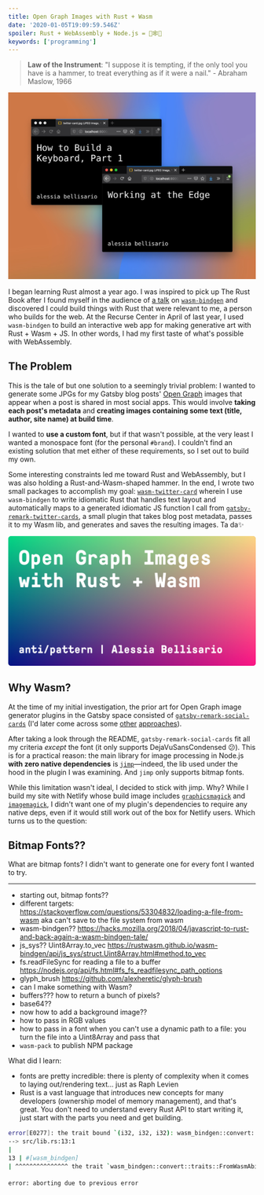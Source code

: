 ```yaml
---
title: Open Graph Images with Rust + Wasm
date: '2020-01-05T19:09:59.546Z'
spoiler: Rust + WebAssembly + Node.js = 🦀🕸💚
keywords: ['programming']
---
```


> **Law of the Instrument**: "I suppose it is tempting, if the only tool you have is a hammer, to treat everything as if it were a nail." - Abraham Maslow, 1966

![Proof of concept: generating my first Open Graph images for Twitter cards with Rust and WebAssembly](./demo2.png)

I began learning Rust almost a year ago. I was inspired to pick up The Rust Book after I found myself in the audience of [a talk](/working-at-the-edge) on [`wasm-bindgen`](https://rustwasm.github.io/docs/wasm-bindgen/) and discovered I could build things with Rust that were relevant to me, a person who builds for the web. At the Recurse Center in April of last year, I used `wasm-bindgen` to build an interactive web app for making generative art with Rust + Wasm + JS. In other words, I had my first taste of what's possible with WebAssembly.

## The Problem

This is the tale of but one solution to a seemingly trivial problem: I wanted to generate some JPGs for my Gatsby blog posts' [Open Graph](https://ogp.me/) images that appear when a post is shared in most social apps. This would involve **taking each post's metadata** and **creating images containing some text (title, author, site name) at build time**.

I wanted to **use a custom font**, but if that wasn't possible, at the very least I wanted a monospace font (for the personal `#brand`). I couldn't find an existing solution that met either of these requirements, so I set out to build my own.

Some interesting constraints led me toward Rust and WebAssembly, but I was also holding a Rust-and-Wasm-shaped hammer. In the end, I wrote two small packages to accomplish my goal: [`wasm-twitter-card`](https://www.npmjs.com/package/wasm-twitter-card) wherein I use `wasm-bindgen` to write idiomatic Rust that handles text layout and automatically maps to a generated idiomatic JS function I call from [`gatsby-remark-twitter-cards`](https://www.npmjs.com/package/gatsby-remark-twitter-cards), a small plugin that takes blog post metadata, passes it to my Wasm lib, and generates and saves the resulting images. Ta da✨

![The Open Graph image for this post, using the same font and gradient that appear elsewhere on this website 😎](./wasm-twitter-card.png)

## Why Wasm?

At the time of my initial investigation, the prior art for Open Graph image generator plugins in the Gatsby space consisted of [`gatsby-remark-social-cards`](https://www.npmjs.com/package/gatsby-remark-social-cards) (I'd later come across some [other](https://github.com/sw-yx/swyxdotio/tree/master/screenshot-plugin) [approaches](https://lannonbr.com/blog/2019-11-10-og-images/)).

After taking a look through the README, `gatsby-remark-social-cards` fit all my criteria _except_ the font (it only supports DejaVuSansCondensed 😕). This is for a practical reason: the main library for image processing in Node.js **with zero native dependencies** is [`jimp`](https://www.npmjs.com/package/jimp)—indeed, the lib used under the hood in the plugin I was examining. And `jimp` only supports bitmap fonts.

While this limitation wasn't ideal, I decided to stick with jimp. Why? While I build my site with Netlify whose build image includes [`graphicsmagick`](https://github.com/netlify/build-image/blob/xenial/Dockerfile#L59) and [`imagemagick`](https://github.com/netlify/build-image/blob/xenial/Dockerfile#L63), I didn't want one of my plugin's dependencies to require any native deps, even if it would still work out of the box for Netlify users. Which turns us to the question:

## Bitmap Fonts??

What are bitmap fonts? I didn't want to generate one for every font I wanted to try.

---

- starting out, bitmap fonts??
- different targets: https://stackoverflow.com/questions/53304832/loading-a-file-from-wasm aka can't save to the file system from wasm
- wasm-bindgen?? https://hacks.mozilla.org/2018/04/javascript-to-rust-and-back-again-a-wasm-bindgen-tale/
- js_sys?? Uint8Array.to_vec https://rustwasm.github.io/wasm-bindgen/api/js_sys/struct.Uint8Array.html#method.to_vec
- fs.readFileSync for reading a file to a buffer https://nodejs.org/api/fs.html#fs_fs_readfilesync_path_options
- glyph_brush https://github.com/alexheretic/glyph-brush
- can I make something with Wasm?
- buffers??? how to return a bunch of pixels?
- base64??
- now how to add a background image??
- how to pass in RGB values
- how to pass in a font when you can't use a dynamic path to a file: you turn the file into a Uint8Array and pass that
- `wasm-pack` to publish NPM package

What did I learn:

- fonts are pretty incredible: there is plenty of complexity when it comes to laying out/rendering text... just as Raph Levien
- Rust is a vast language that introduces new concepts for many developers (ownership model of memory management), and that's great. You don't need to understand every Rust API to start writing it, just start with the parts you need and get building.

```bash
error[E0277]: the trait bound `(i32, i32, i32): wasm_bindgen::convert::traits::FromWasmAbi` is not satisfied
--> src/lib.rs:13:1
|
13 | #[wasm_bindgen]
| ^^^^^^^^^^^^^^^ the trait `wasm_bindgen::convert::traits::FromWasmAbi` is not implemented for `(i32, i32, i32)`

error: aborting due to previous error
```
